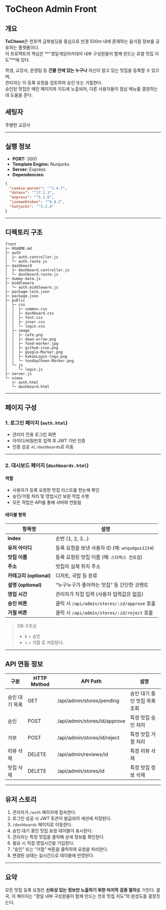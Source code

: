 # ToCheon Admin Front

## 개요

**ToCheon**은 천호역 금복빌딩을 중심으로 반경 500m 내에 존재하는 음식점 정보를 공유하는 플랫폼이다.  
이 프로젝트의 핵심은 **“경일게임아카데미 내부 구성원들이 함께 만드는 로컬 맛집 지도”**에 있다.

학생, 교강사, 운영팀 등 **건물 안에 있는 누구나** 자신이 알고 있는 맛집을 등록할 수 있으며,  
관리자는 이 등록 요청을 검토하여 승인 또는 거절한다.  
승인된 맛집은 메인 페이지와 지도에 노출되어, 다른 사용자들이 점심 메뉴를 결정하는 데 도움을 준다.

## 세팅자

주병현 교강사

---

## 실행 정보

- **PORT:** 3001
- **Template Engine:** Nunjucks
- **Server:** Express
- **Dependencies:**

```json
{
  "cookie-parser": "^1.4.7",
  "dotenv": "^17.2.3",
  "express": "^5.1.0",
  "jsonwebtoken": "^9.0.2",
  "nunjucks": "^3.2.4"
}
```

---

## 디렉토리 구조

```
front
├─ README.md
├─ auth
│  ├─ auth.controller.js
│  └─ auth.route.js
├─ dashboard
│  ├─ dashboard.controller.js
│  └─ dashboard.route.js
├─ dummy-data.js
├─ middleware
│  └─ auth.middleware.js
├─ package-lock.json
├─ package.json
├─ public
│  ├─ css
│  │  ├─ common.css
│  │  ├─ dashboard.css
│  │  ├─ font.css
│  │  ├─ inner.css
│  │  └─ login.css
│  ├─ image
│  │  ├─ cafe.png
│  │  ├─ down-arrow.png
│  │  ├─ food-marker.jpg
│  │  ├─ github-icon.png
│  │  ├─ google-Marker.png
│  │  ├─ kakaoLogin-logo.png
│  │  └─ toodayChoen-Marker.png
│  └─ js
│     └─ login.js
├─ server.js
└─ views
   ├─ auth.html
   └─ dashboard.html

```

---

## 페이지 구성

### 1. 로그인 페이지 (`auth.html`)

- 관리자 전용 로그인 화면
- 아이디/비밀번호 입력 후 JWT 기반 인증
- 인증 성공 시 `/dashboards`로 이동

---

### 2. 대시보드 페이지 (`dashboards.html`)

#### 역할

- 사용자가 등록 요청한 맛집 리스트를 한눈에 확인
- 승인/거절 처리 및 영업시간 보완 작업 수행
- 모든 작업은 API를 통해 서버와 연동됨

#### 테이블 항목

| 항목명                  | 설명                                            |
| ----------------------- | ----------------------------------------------- |
| **index**               | 순번 (1, 2, 3...)                               |
| **유저 아이디**         | 등록 요청을 보낸 사용자 ID (예: `wnqudgus1234`) |
| **맛집 이름**           | 등록 요청된 맛집 이름 (예: `스타벅스 천호점`)   |
| **주소**                | 맛집의 실제 위치 주소                           |
| **카테고리 (optional)** | 디저트, 국밥 등 분류                            |
| **설명 (optional)**     | “누구누구가 좋아하는 맛집” 등 간단한 코멘트     |
| **영업 시간**           | 관리자가 직접 입력 (사용자 입력값은 없음)       |
| **승인 버튼**           | 클릭 시 `/api/admin/stores/:id/approve` 호출    |
| **거절 버튼**           | 클릭 시 `/api/admin/stores/:id/reject` 호출     |

> DB 구조상
>
> - `0` = 승인
> - `1` = 거절
>   로 저장된다.

---

## API 연동 정보

| 구분           | HTTP Method | API Path                     | 설명                          |
| -------------- | ----------- | ---------------------------- | ----------------------------- |
| 승인 대기 목록 | GET         | /api/admin/stores/pending    | 승인 대기 중인 맛집 목록 조회 |
| 승인           | POST        | /api/admin/stores/id/approve | 특정 맛집 승인 처리           |
| 거부           | POST        | /api/admin/stores/id/reject  | 특정 맛집 거절 처리           |
| 리뷰 삭제      | DELETE      | /api/admin/reviews/id        | 특정 리뷰 삭제                |
| 맛집 삭제      | DELETE      | /api/admin/stores/id         | 특정 맛집 정보 삭제           |

---

## 유저 스토리

1. 관리자가 `/auth` 페이지에 접속한다.
2. 로그인 성공 시 JWT 토큰이 발급되어 세션에 저장된다.
3. `/dashboards` 페이지로 이동한다.
4. 승인 대기 중인 맛집 요청 테이블이 표시된다.
5. 관리자는 특정 맛집을 클릭해 상세 정보를 확인한다.
6. 필요 시 직접 영업시간을 기입한다.
7. “승인” 또는 “거절” 버튼을 클릭하여 요청을 처리한다.
8. 변경된 상태는 실시간으로 테이블에 반영된다.

---

## 요약

모든 맛집 등록 요청은 **신뢰성 있는 정보만 노출하기 위한 마지막 검증 절차**를 거친다.
결국, 이 페이지는 “경일 내부 구성원들이 함께 만드는 천호 맛집 지도”의 완성도를 결정짓는다.
